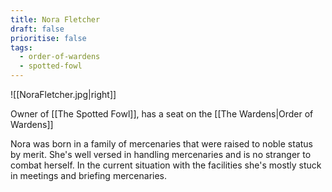```yaml
---
title: Nora Fletcher
draft: false
prioritise: false
tags:
  - order-of-wardens
  - spotted-fowl
---
```


![[NoraFletcher.jpg|right]]

Owner of [[The Spotted Fowl]], has a seat on the [[The Wardens|Order of Wardens]]

Nora was born in a family of mercenaries that were raised to noble status by merit. She's well versed in handling mercenaries and is no stranger to combat herself. In the current situation with the facilities she's mostly stuck in meetings and briefing mercenaries.
